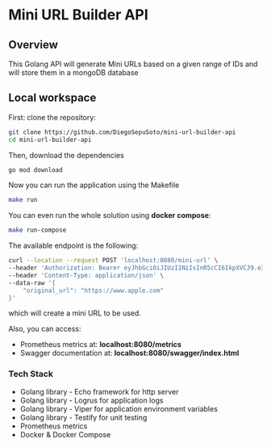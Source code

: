 # Mini URL Builder API

## Overview

This Golang API will generate Mini URLs based on a given range of IDs
and will store them in a mongoDB database

## Local workspace

First: clone the repository:

```bash
git clone https://github.com/DiegoSepuSoto/mini-url-builder-api
cd mini-url-builder-api
```

Then, download the dependencies

```bash
go mod download
```

Now you can run the application using the Makefile

```bash
make run
```

You can even run the whole solution using **docker compose**:

```bash
make run-compose
```

The available endpoint is the following:

```bash
curl --location --request POST 'localhost:8080/mini-url' \
--header 'Authorization: Bearer eyJhbGciOiJIUzI1NiIsInR5cCI6IkpXVCJ9.e30.8x2hIBGylPBtKnAoEP8wJqqXbXaQyOK0z8bjpasZGfo' \
--header 'Content-Type: application/json' \
--data-raw '{
    "original_url": "https://www.apple.com"
}'
```

which will create a mini URL to be used.

Also, you can access:

- Prometheus metrics at: **localhost:8080/metrics**
- Swagger documentation at: **localhost:8080/swagger/index.html**

### Tech Stack

- Golang library - Echo framework for http server
- Golang library - Logrus for application logs
- Golang library - Viper for application environment variables
- Golang library - Testify for unit testing
- Prometheus metrics
- Docker & Docker Compose
